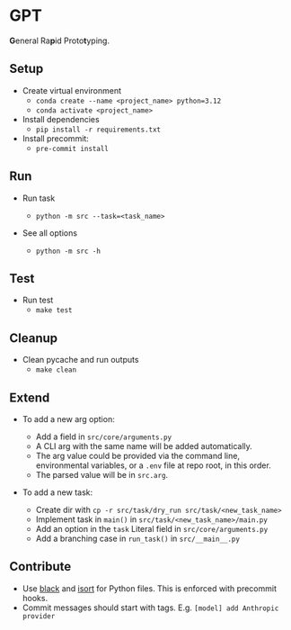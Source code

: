 # GPT

**G**eneral Ra**p**id Proto**t**yping.

## Setup

- Create virtual environment
  - `conda create --name <project_name> python=3.12`
  - `conda activate <project_name>`
- Install dependencies
  - `pip install -r requirements.txt`
- Install precommit:
  - `pre-commit install`

## Run

- Run task
  - `python -m src --task=<task_name>`

- See all options
  - `python -m src -h`

## Test

- Run test
  - `make test`

## Cleanup

- Clean pycache and run outputs
  - `make clean`

## Extend

- To add a new arg option:
  - Add a field in `src/core/arguments.py`
  - A CLI arg with the same name will be added automatically.
  - The arg value could be provided via the command line, environmental
    variables, or a `.env` file at repo root, in this order.
  - The parsed value will be in `src.arg`.

- To add a new task:
  - Create dir with `cp -r src/task/dry_run src/task/<new_task_name>`
  - Implement task in `main()` in `src/task/<new_task_name>/main.py`
  - Add an option in the `task` Literal field in `src/core/arguments.py`
  - Add a branching case in `run_task()` in `src/__main__.py`

## Contribute

- Use [black](https://github.com/psf/black) and
  [isort](https://github.com/PyCQA/isort) for Python files. This is enforced
  with precommit hooks.
- Commit messages should start with tags. E.g. `[model] add Anthropic provider`
